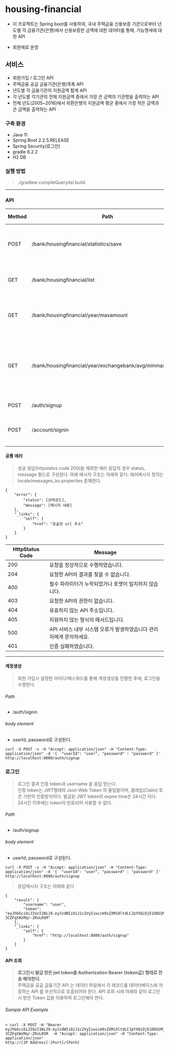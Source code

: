 # housing-financial

- 이 프로젝트는 Spring boot를 사용하여, 국내 주택금융 신용보증 기관으로부터 년도별 각 금융기관(은행)에서 신용보증한 금액에 대한 데이터를 통해, 기능명세에 대한 API 

- 회원제로 운영
 
## 서비스
- 회원가입 / 로그인 API
- 주택금융 공급 금융기관(은행)목록 API
- 년도별 각 금융기관의 지원금액 합계 API
- 각 년도별 각기관의 전체 지원금액 중에서 가장 큰 금액의 기관명을 출력하는 API
- 전체 년도(2005~2016)에서 외환은행의 지원금액 평균 중에서 가장 작은 금액과 큰 금액을 출력하는 API


### 구축 환경
- Java 11 
- Spring Boot 2.2.5.RELEASE
- Spring Security(로그인)
- gradle 6.2.2
- H2 DB  

### 실행 방법 

> ./gradlew compileQuerydsl build


* * *
### API
Method	| Path	| Description	| User authenticated	
------------- | ------------------------- | ------------- |:-------------:|
POST	| /bank/housingfinancial/statistics/save	|데이터 파일에서 각 레코드를 데이터베이스에 저장하는 API 	| o
GET	| /bank/housingfinancial/list	| 주택금융 공급 금융기관(은행) 목록을 출력하는 API	| o
GET	| /bank/housingfinancial/year/maxamount	| 각 년도별 금융기관의 지원금액 합계를 출력하는 API | o
GET | /bank/housingfinancial/year/exchangebank/avg/minmaxamount	| 전체 년도에서 외환은행의 지원금액 평균 중에서 가장 작은 금액과 큰 금액을 출력하는 API 개발 	| o
POST | /auth/signup	| 회원 가입(계정 생성) API 	| × 
POST	| /account/signin | ID, PW 로 로그인을 요청하면 토큰 발급   | × 


#### 공통 에러
>성공 응답(httpstatus code 200)을 제외한 에러 응답의 경우 status, message 필드로 구성된다.
>아래 메시지 구조는 아래와 같다.
>에러메시지 정의는 locale/messages_ko.properties 존재한다.
``` 
{
    "error": {
        "status": [상태코드],
        "message": [메시지 내용]
    },
    "_links": {
        "self": {
            "href": "호출한 url 주소"
        }
    }
}
```   
HttpStatus Code	| Message 
------------- | ------------------------- 
200 | 요청을 정상적으로 수행하였습니다. 
204 | 요청한 API의 결과를 찾을 수 없습니다. 
400 | 필수 파라미터가 누락되었거나 포맷이 일치하지 않습니다.  
403 | 요청한 API의 권한이 없습니다.
404 | 유효하지 않는 API 주소입니다.
405 | 지원하지 않는 형식의 메서드입니다.
500 | API 서비스 내부 시스템 오류가 발생하였습니다 관리자에게 문의하세요.
401 | 인증 실패하였습니다.




* * *

#### 계정생성

>회원 가입시 설정한 아이디/패스워드를 통해 계정생성을 진행한 후에, 로그인을 수행한다.  

###### Path
- /auth/signin

###### body element
- userId, password로 구성된다. 

``` 
curl -X POST -v -H "Accept: application/json" -H "Content-Type: application/json" -d '{  "userId": "user", "password" : "password" }' http://localhost:8080/auth/signup
```

### 로그인
>로그인 결과 인증 token과 username 을 응답 받는다.  
>인증 token는 JWT형태의 Json Web Token 의 줄임말이며, 클레임(Claim) 토큰 기반의 인증방식이다.
>발급된 JWT token의 expire time은 24시간 이다.   
24시간 이후에는 token이 만료되어 사용할 수 없다.

###### Path
- /auth/signup

###### body element
- userId, password로 구성된다. 

``` 
curl -X POST -v -H "Accept: application/json" -H "Content-Type: application/json" -d '{  "userId": "user", "password" : "password" }' http://localhost:8080/auth/signup
```

>응답메시지 구조는 아래와 같다

``` 
{
    "result": {
        "username": "user",
        "token": "eyJhbGciOiJIUzI1NiJ9.eyJzdWIiOiJ1c2VyIiwicm9sZXMiOltdLCJpYXQiOjE1ODU2MjQ1MDUsImV4cCI6MTU4NTYyODEwNX0.3uFiGD4ECWcKhU1Gmdav7V8-3CZFqtWzMqr-2RxL0SM"
    },
    "_links": {
        "self": {
            "href": "http://localhost:8080/auth/signup"
        }
    }
}
``` 

####  API 조회

>__로그인시 발급 받은 jwt token을 Authorization Bearer {token값} 형태로 전송 해야한다.__  
> 주택금융 공급 금융기간 API 는 데이터 파일에서 각 레코드를 데이터베이스에 저장하는 API 를 우선적으로 호출되어야 한다.
> API 조회 시에 아래와 같이 로그인 시 받은 Token 값을 이용하여 로그인해야 한다.

###### Sample API Example 
``` 
> curl -X POST -H "Bearer eyJhbGciOiJIUzI1NiJ9.eyJzdWIiOiJ1c2VyIiwicm9sZXMiOltdLCJpYXQiOjE1ODU2MjQ1MDUsImV4cCI6MTU4NTYyODEwNX0.3uFiGD4ECWcKhU1Gmdav7V8-3CZFqtWzMqr-2RxL0SM  -H "Accept: application/json" -H "Content-Type: application/json" 
http://[IP Address]:[Port]/[Path]
``` 
